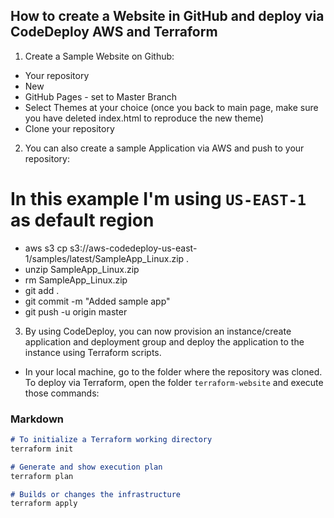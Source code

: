 ## How to create a Website in GitHub and deploy via CodeDeploy AWS and Terraform

1. Create a Sample Website on Github:

- Your repository
- New
- GitHub Pages - set to Master Branch
- Select Themes at your choice (once you back to main page, make sure you have deleted index.html to reproduce the new theme)
- Clone your repository 

2. You can also create a sample Application via AWS and push to your repository:

# In this example I'm using ```US-EAST-1``` as default region
- aws s3 cp s3://aws-codedeploy-us-east-1/samples/latest/SampleApp_Linux.zip . 
- unzip SampleApp_Linux.zip
- rm SampleApp_Linux.zip
- git add .
- git commit -m "Added sample app"
- git push -u origin master

3. By using CodeDeploy, you can now provision an instance/create application and deployment group and deploy the application to the instance using Terraform scripts.

- In your local machine, go to the folder where the repository was cloned. To deploy via Terraform, open the folder ```terraform-website``` and execute those commands:

### Markdown

```markdown
# To initialize a Terraform working directory
terraform init 

# Generate and show execution plan
terraform plan 

# Builds or changes the infrastructure
terraform apply 
```
